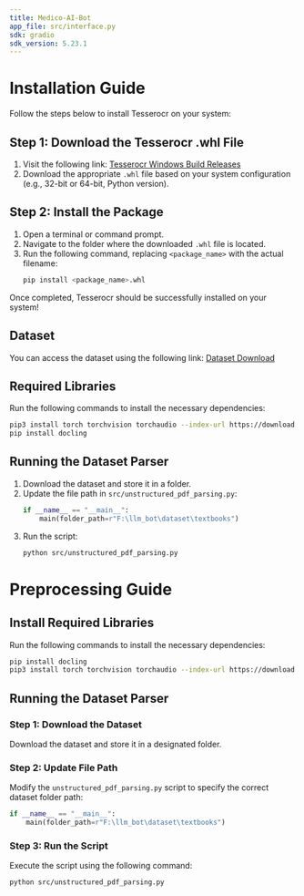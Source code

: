 ```yaml
---
title: Medico-AI-Bot
app_file: src/interface.py
sdk: gradio
sdk_version: 5.23.1
---
```

# Installation Guide

Follow the steps below to install Tesserocr on your system:

## Step 1: Download the Tesserocr .whl File
1. Visit the following link: [Tesserocr Windows Build Releases](https://github.com/simonflueckiger/tesserocr-windows_build/releases)
2. Download the appropriate `.whl` file based on your system configuration (e.g., 32-bit or 64-bit, Python version).

## Step 2: Install the Package
1. Open a terminal or command prompt.
2. Navigate to the folder where the downloaded `.whl` file is located.
3. Run the following command, replacing `<package_name>` with the actual filename:
   ```sh
   pip install <package_name>.whl
   ```

Once completed, Tesserocr should be successfully installed on your system!

## Dataset
You can access the dataset using the following link:
[Dataset Download](https://drive.google.com/drive/folders/17J2wDTiXFhk9b1HJ-ASTG1WAg3cZeBNu?usp=sharing)

## Required Libraries
Run the following commands to install the necessary dependencies:
```sh
pip3 install torch torchvision torchaudio --index-url https://download.pytorch.org/whl/cu118
pip install docling
```

## Running the Dataset Parser
1. Download the dataset and store it in a folder.
2. Update the file path in `src/unstructured_pdf_parsing.py`:
   ```python
   if __name__ == "__main__":
       main(folder_path=r"F:\llm_bot\dataset\textbooks")
   ```
3. Run the script:
   ```sh
   python src/unstructured_pdf_parsing.py
   ```



# Preprocessing Guide

## Install Required Libraries

Run the following commands to install the necessary dependencies:

```sh
pip install docling
pip3 install torch torchvision torchaudio --index-url https://download.pytorch.org/whl/cu126
```

## Running the Dataset Parser

### Step 1: Download the Dataset  
Download the dataset and store it in a designated folder.

### Step 2: Update File Path  
Modify the `unstructured_pdf_parsing.py` script to specify the correct dataset folder path:

```python
if __name__ == "__main__":
    main(folder_path=r"F:\llm_bot\dataset\textbooks")
```

### Step 3: Run the Script  
Execute the script using the following command:

```sh
python src/unstructured_pdf_parsing.py
```
```


